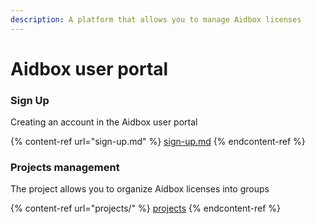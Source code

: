 ```yaml
---
description: A platform that allows you to manage Aidbox licenses
---
```


# Aidbox user portal

### Sign Up

Creating an account in the Aidbox user portal

{% content-ref url="sign-up.md" %}
[sign-up.md](sign-up.md)
{% endcontent-ref %}

### Projects management

The project allows you to organize Aidbox licenses into groups

{% content-ref url="projects/" %}
[projects](projects/)
{% endcontent-ref %}
